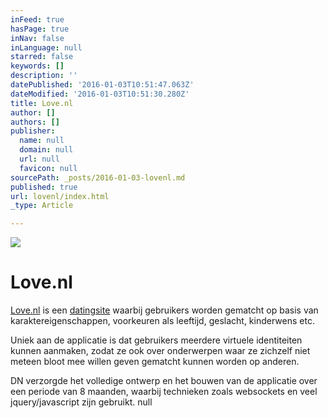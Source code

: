 ```yaml
---
inFeed: true
hasPage: true
inNav: false
inLanguage: null
starred: false
keywords: []
description: ''
datePublished: '2016-01-03T10:51:47.063Z'
dateModified: '2016-01-03T10:51:30.280Z'
title: Love.nl
author: []
authors: []
publisher:
  name: null
  domain: null
  url: null
  favicon: null
sourcePath: _posts/2016-01-03-lovenl.md
published: true
url: lovenl/index.html
_type: Article

---
```

![](https://the-grid-user-content.s3-us-west-2.amazonaws.com/98f521b1-fac9-4127-84aa-d13a333b11c4.png)

# Love.nl

[Love.nl][0] is een [datingsite][0] waarbij gebruikers worden gematcht op basis van karaktereigenschappen, voorkeuren als leeftijd, geslacht, kinderwens etc. 

Uniek aan de applicatie is dat gebruikers meerdere virtuele identiteiten kunnen aanmaken, zodat ze ook over onderwerpen waar ze zichzelf niet meteen bloot mee willen geven gematcht kunnen worden op anderen. 

DN verzorgde het volledige ontwerp en het bouwen van de applicatie over een periode van 8 maanden, waarbij technieken zoals websockets en veel jquery/javascript zijn gebruikt. null

[0]: https://love.nl/